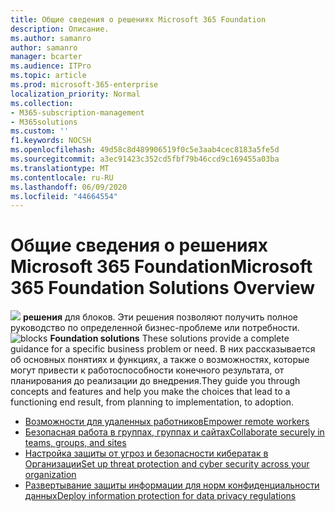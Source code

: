 ```yaml
---
title: Общие сведения о решениях Microsoft 365 Foundation
description: Описание.
ms.author: samanro
author: samanro
manager: bcarter
ms.audience: ITPro
ms.topic: article
ms.prod: microsoft-365-enterprise
localization_priority: Normal
ms.collection:
- M365-subscription-management
- M365solutions
ms.custom: ''
f1.keywords: NOCSH
ms.openlocfilehash: 49d58c8d489906519f0c5e3aab4cec8183a5fe5d
ms.sourcegitcommit: a3ec91423c352cd5fbf79b46ccd9c169455a03ba
ms.translationtype: MT
ms.contentlocale: ru-RU
ms.lasthandoff: 06/09/2020
ms.locfileid: "44664554"
---
```

# <a name="microsoft-365-foundation-solutions-overview"></a><span data-ttu-id="8a08d-103">Общие сведения о решениях Microsoft 365 Foundation</span><span class="sxs-lookup"><span data-stu-id="8a08d-103">Microsoft 365 Foundation Solutions Overview</span></span>


<span data-ttu-id="8a08d-104">![](https://docs.microsoft.com/office/media/icons/blocks-blue.png) **решения** для блоков. Эти решения позволяют получить полное руководство по определенной бизнес-проблеме или потребности.</span><span class="sxs-lookup"><span data-stu-id="8a08d-104">![blocks](https://docs.microsoft.com/office/media/icons/blocks-blue.png) **Foundation solutions**  These solutions provide a complete guidance for a specific business problem or need.</span></span> <span data-ttu-id="8a08d-105">В них рассказывается об основных понятиях и функциях, а также о возможностях, которые могут привести к работоспособности конечного результата, от планирования до реализации до внедрения.</span><span class="sxs-lookup"><span data-stu-id="8a08d-105">They guide you through concepts and features and help you make the choices that lead to a functioning end result, from planning to implementation, to adoption.</span></span> 

- [<span data-ttu-id="8a08d-106">Возможности для удаленных работников</span><span class="sxs-lookup"><span data-stu-id="8a08d-106">Empower remote workers</span></span>](empower-people-to-work-remotely.md)
- [<span data-ttu-id="8a08d-107">Безопасная работа в группах, группах и сайтах</span><span class="sxs-lookup"><span data-stu-id="8a08d-107">Collaborate securely in teams, groups, and sites</span></span>](setup-secure-collaboration-with-teams.md)
- [<span data-ttu-id="8a08d-108">Настройка защиты от угроз и безопасности кибератак в Организации</span><span class="sxs-lookup"><span data-stu-id="8a08d-108">Set up threat protection and cyber security across your organization</span></span>](deploy-threat-protection.md)
- [<span data-ttu-id="8a08d-109">Развертывание защиты информации для норм конфиденциальности данных</span><span class="sxs-lookup"><span data-stu-id="8a08d-109">Deploy information protection for data privacy regulations</span></span>](information-protection-deploy.md)
